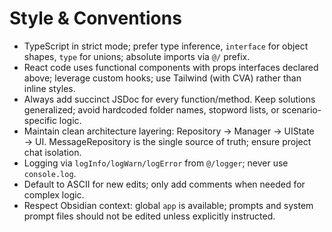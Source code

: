 # Style & Conventions

- TypeScript in strict mode; prefer type inference, `interface` for object shapes, `type` for unions; absolute imports via `@/` prefix.
- React code uses functional components with props interfaces declared above; leverage custom hooks; use Tailwind (with CVA) rather than inline styles.
- Always add succinct JSDoc for every function/method. Keep solutions generalized; avoid hardcoded folder names, stopword lists, or scenario-specific logic.
- Maintain clean architecture layering: Repository → Manager → UIState → UI. MessageRepository is the single source of truth; ensure project chat isolation.
- Logging via `logInfo/logWarn/logError` from `@/logger`; never use `console.log`.
- Default to ASCII for new edits; only add comments when needed for complex logic.
- Respect Obsidian context: global `app` is available; prompts and system prompt files should not be edited unless explicitly instructed.
